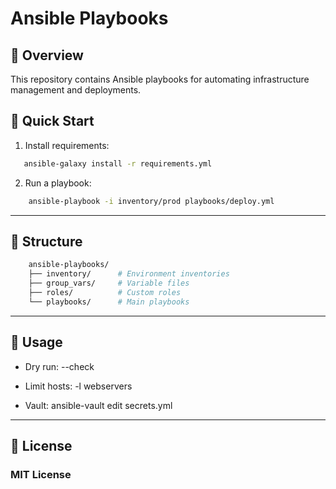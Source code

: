 # Ansible Playbooks

## 📌 Overview
This repository contains Ansible playbooks for automating infrastructure management and deployments.

## 🚀 Quick Start
1. Install requirements:
```bash
   ansible-galaxy install -r requirements.yml
```

2. Run a playbook:

```bash
    ansible-playbook -i inventory/prod playbooks/deploy.yml
```

--- 

## 📂 Structure

```bash
    ansible-playbooks/
    ├── inventory/      # Environment inventories
    ├── group_vars/     # Variable files
    ├── roles/          # Custom roles
    └── playbooks/      # Main playbooks
```

---

## 🔧 Usage

- Dry run: --check

- Limit hosts: -l webservers

- Vault: ansible-vault edit secrets.yml

---

## 📜 License

### **MIT License**